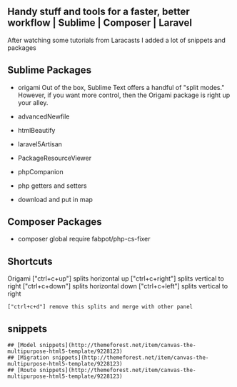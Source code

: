## Handy stuff and tools for a faster, better workflow | Sublime | Composer | Laravel

After watching some tutorials from Laracasts I added a lot of snippets and packages


## Sublime Packages
- origami
Out of the box, Sublime Text offers a handful of "split modes." However, if you want more control, then the Origami package is right up your alley.


- advancedNewfile
- htmlBeautify
- laravel5Artisan
- PackageResourceViewer
- phpCompanion
- php getters and setters
- download  and put in map

## Composer Packages
- composer global require fabpot/php-cs-fixer

## Shortcuts
Origami
	["ctrl+c+up"] 		splits horizontal up
	["ctrl+c+right"] 	splits vertical to right
	["ctrl+c+down"]		splits horizontal down
	["ctrl+c+left"]		splits vertical to right

	["ctrl+c+d"] remove this splits and merge with other panel

## snippets

	## [Model snippets](http://themeforest.net/item/canvas-the-multipurpose-html5-template/9228123)
	## [Migration snippets](http://themeforest.net/item/canvas-the-multipurpose-html5-template/9228123)
	## [Route snippets](http://themeforest.net/item/canvas-the-multipurpose-html5-template/9228123)
